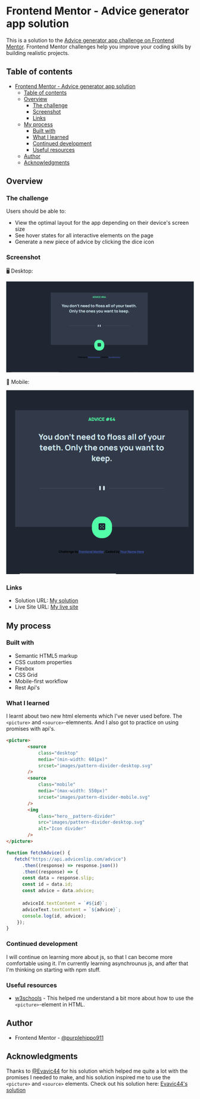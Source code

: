 # Frontend Mentor - Advice generator app solution

This is a solution to the [Advice generator app challenge on Frontend Mentor](https://www.frontendmentor.io/challenges/advice-generator-app-QdUG-13db). Frontend Mentor challenges help you improve your coding skills by building realistic projects.

## Table of contents

- [Frontend Mentor - Advice generator app solution](#frontend-mentor---advice-generator-app-solution)
  - [Table of contents](#table-of-contents)
  - [Overview](#overview)
    - [The challenge](#the-challenge)
    - [Screenshot](#screenshot)
    - [Links](#links)
  - [My process](#my-process)
    - [Built with](#built-with)
    - [What I learned](#what-i-learned)
    - [Continued development](#continued-development)
    - [Useful resources](#useful-resources)
  - [Author](#author)
  - [Acknowledgments](#acknowledgments)


## Overview

### The challenge

Users should be able to:

- View the optimal layout for the app depending on their device's screen size
- See hover states for all interactive elements on the page
- Generate a new piece of advice by clicking the dice icon

### Screenshot

🖥 Desktop:

![desktop](screenshots/desktop.png)


📱 Mobile:

![mobile](screenshots/mobile.png)


### Links

- Solution URL: [My solution](https://www.frontendmentor.io/solutions/advice-generator-EKByhxtbXR)
- Live Site URL: [My live site](https://purplehippo911.github.io/adviceGenerator/)

## My process

### Built with

- Semantic HTML5 markup
- CSS custom properties
- Flexbox
- CSS Grid
- Mobile-first workflow
- Rest Api's

### What I learned

I learnt about two new html elements which I've never used before. The `<picture>` and `<source>`-elemnents. And I also got to practice on using promises with api's.     


```html
<picture>
        <source
            class="desktop"
            media="(min-width: 601px)"
            srcset="images/pattern-divider-desktop.svg"
        />
        <source
            class="mobile"
            media="(max-width: 550px)"
            srcset="images/pattern-divider-mobile.svg"
        />
        <img
            class="hero__pattern-divider"
            src="images/pattern-divider-desktop.svg"
            alt="Icon divider"
        />
</picture>
```
```js
function fetchAdvice() {
   fetch("https://api.adviceslip.com/advice")
      .then((response) => response.json())
      .then((response) => {
      const data = response.slip;
      const id = data.id;
      const advice = data.advice;

      adviceId.textContent = `#${id}`;
      adviceText.textContent = `${advice}`;
      console.log(id, advice);
    });
}

```

### Continued development

I will continue on learning more about js, so that I can become more comfortable using it. I'm currently learning asynchrounus js, and after that I'm thinking on starting with npm stuff.

### Useful resources

- [w3schools](https://www.w3schools.com/htmL/html_images_picture.asp) - This helped me understand a bit more about how to use the `<picture>`-element in HTML. 

## Author

- Frontend Mentor - [@purplehippo911](https://www.frontendmentor.io/profile/purplehippo911)

## Acknowledgments

Thanks to [@Evavic44](https://github.com/Evavic44) for his solution which helped me quite a lot with the promises I needed to make, and his solution inspired me to use the `<picture>` and `<source>` elements. Check out his solution here: [Evavic44's solution](https://github.com/Evavic44/advice-generator/blob/main/main.js)